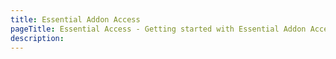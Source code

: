 ```yaml
---
title: Essential Addon Access
pageTitle: Essential Access - Getting started with Essential Addon Access for YOOtheme Pro
description:
---
```


